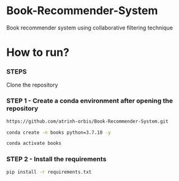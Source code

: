 # Book-Recommender-System
Book recommender system using collaborative filtering technique

# How to run?
### STEPS

Clone the repository

### STEP 1 - Create a conda environment after opening the repository

```bash
https://github.com/atrinh-orbis/Book-Recommender-System.git
```

```bash
conda create -n books python=3.7.10 -y
```

```bash
conda activate books
```

### STEP 2 - Install the requirements
```bash
pip install -r requirements.txt
```
